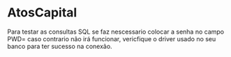 # AtosCapital

Para testar as consultas SQL se faz nescessario colocar a senha no campo PWD= caso contrario não irá funcionar, vericfique o driver usado no seu banco para ter sucesso na conexão. 
